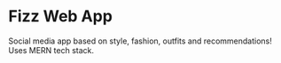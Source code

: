# Fizz Web App
Social media app based on style, fashion, outfits and recommendations!
Uses MERN tech stack.
